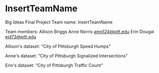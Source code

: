 # InsertTeamName
Big Ideas Final Project
Team name: InsertTeamName

Team members:
Allison Briggs
Anne Norris amn124@pitt.edu
Erin Dougal ejd73@pitt.edu

Allison's dataset: "City of Pittsburgh Speed Humps"

Anne's dataset: "City of Pittsburgh Signalized Intersections"

Erin's dataset: "City of Pittsburgh Traffic Count"
